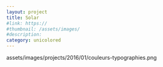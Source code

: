 ```yaml
---
layout: project
title: Solar
#link: https://
#thumbnail: /assets/images/
#description:
category: unicolored
---
```


assets/images/projects/2016/01/couleurs-typographies.png
